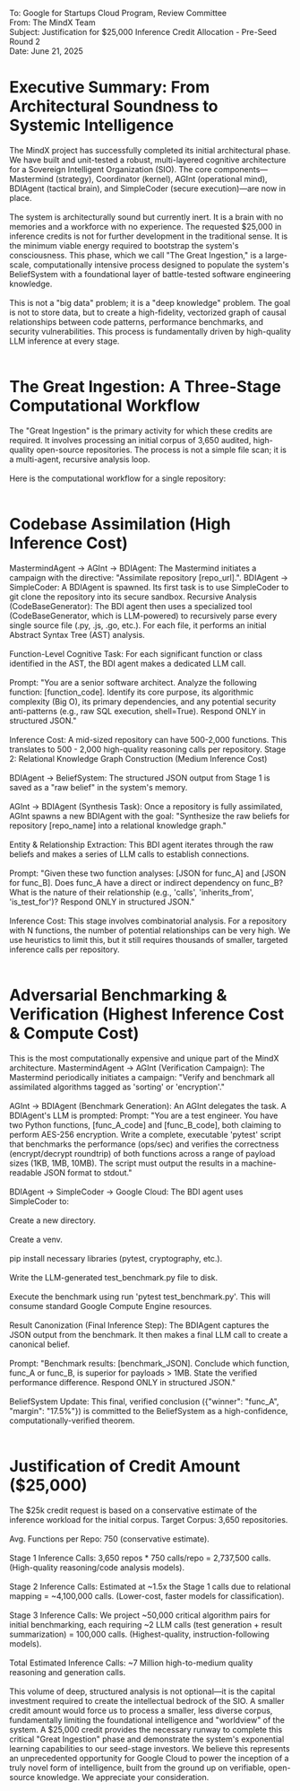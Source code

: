 To: Google for Startups Cloud Program, Review Committee <br />
From: The MindX Team <br />
Subject: Justification for $25,000 Inference Credit Allocation - Pre-Seed Round 2 <br />
Date: June 21, 2025
# Executive Summary: From Architectural Soundness to Systemic Intelligence
The MindX project has successfully completed its initial architectural phase. We have built and unit-tested a robust, multi-layered cognitive architecture for a Sovereign Intelligent Organization (SIO). The core components—Mastermind (strategy), Coordinator (kernel), AGInt (operational mind), BDIAgent (tactical brain), and SimpleCoder (secure execution)—are now in place.<br /><br />
The system is architecturally sound but currently inert. It is a brain with no memories and a workforce with no experience.
The requested $25,000 in inference credits is not for further development in the traditional sense. It is the minimum viable energy required to bootstrap the system's consciousness. This phase, which we call "The Great Ingestion," is a large-scale, computationally intensive process designed to populate the system's BeliefSystem with a foundational layer of battle-tested software engineering knowledge.<br /><br />
This is not a "big data" problem; it is a "deep knowledge" problem. The goal is not to store data, but to create a high-fidelity, vectorized graph of causal relationships between code patterns, performance benchmarks, and security vulnerabilities. This process is fundamentally driven by high-quality LLM inference at every stage.<br /><br />
# The Great Ingestion: A Three-Stage Computational Workflow
The "Great Ingestion" is the primary activity for which these credits are required. It involves processing an initial corpus of 3,650 audited, high-quality open-source repositories. The process is not a simple file scan; it is a multi-agent, recursive analysis loop.<br /><br />
Here is the computational workflow for a single repository:<br /><br />
# Codebase Assimilation (High Inference Cost)
MastermindAgent -> AGInt -> BDIAgent: The Mastermind initiates a campaign with the directive: "Assimilate repository [repo_url].".
BDIAgent -> SimpleCoder: A BDIAgent is spawned. Its first task is to use SimpleCoder to git clone the repository into its secure sandbox.
Recursive Analysis (CodeBaseGenerator): The BDI agent then uses a specialized tool (CodeBaseGenerator, which is LLM-powered) to recursively parse every single source file (.py, .js, .go, etc.). For each file, it performs an initial Abstract Syntax Tree (AST) analysis.<br /><br />
Function-Level Cognitive Task: For each significant function or class identified in the AST, the BDI agent makes a dedicated LLM call.<br /><br />
Prompt: "You are a senior software architect. Analyze the following function: [function_code]. Identify its core purpose, its algorithmic complexity (Big O), its primary dependencies, and any potential security anti-patterns (e.g., raw SQL execution, shell=True). Respond ONLY in structured JSON."<br /><br />
Inference Cost: A mid-sized repository can have 500-2,000 functions. This translates to 500 - 2,000 high-quality reasoning calls per repository.
Stage 2: Relational Knowledge Graph Construction (Medium Inference Cost)<br /><br />
BDIAgent -> BeliefSystem: The structured JSON output from Stage 1 is saved as a "raw belief" in the system's memory.<br /><br />
AGInt -> BDIAgent (Synthesis Task): Once a repository is fully assimilated, AGInt spawns a new BDIAgent with the goal: "Synthesize the raw beliefs for repository [repo_name] into a relational knowledge graph."<br /><br />
Entity & Relationship Extraction: This BDI agent iterates through the raw beliefs and makes a series of LLM calls to establish connections.<br /><br />
Prompt: "Given these two function analyses: [JSON for func_A] and [JSON for func_B]. Does func_A have a direct or indirect dependency on func_B? What is the nature of their relationship (e.g., 'calls', 'inherits_from', 'is_test_for')? Respond ONLY in structured JSON."<br /><br />
Inference Cost: This stage involves combinatorial analysis. For a repository with N functions, the number of potential relationships can be very high. We use heuristics to limit this, but it still requires thousands of smaller, targeted inference calls per repository.<br /><br />
# Adversarial Benchmarking & Verification (Highest Inference Cost & Compute Cost)
This is the most computationally expensive and unique part of the MindX architecture.
MastermindAgent -> AGInt (Verification Campaign): The Mastermind periodically initiates a campaign: "Verify and benchmark all assimilated algorithms tagged as 'sorting' or 'encryption'."<br /><br />
AGInt -> BDIAgent (Benchmark Generation): An AGInt delegates the task. A BDIAgent's LLM is prompted:
Prompt: "You are a test engineer. You have two Python functions, [func_A_code] and [func_B_code], both claiming to perform AES-256 encryption. Write a complete, executable 'pytest' script that benchmarks the performance (ops/sec) and verifies the correctness (encrypt/decrypt roundtrip) of both functions across a range of payload sizes (1KB, 1MB, 10MB). The script must output the results in a machine-readable JSON format to stdout."<br /><br />
BDIAgent -> SimpleCoder -> Google Cloud: The BDI agent uses SimpleCoder to:<br /><br />
Create a new directory.<br /><br />
Create a venv.<br /><br />
pip install necessary libraries (pytest, cryptography, etc.).<br /><br />
Write the LLM-generated test_benchmark.py file to disk.<br /><br />
Execute the benchmark using run 'pytest test_benchmark.py'. This will consume standard Google Compute Engine resources.<br /><br />
Result Canonization (Final Inference Step): The BDIAgent captures the JSON output from the benchmark. It then makes a final LLM call to create a canonical belief.<br /><br />
Prompt: "Benchmark results: [benchmark_JSON]. Conclude which function, func_A or func_B, is superior for payloads > 1MB. State the verified performance difference. Respond ONLY in structured JSON."<br /><br />
BeliefSystem Update: This final, verified conclusion ({"winner": "func_A", "margin": "17.5%"}) is committed to the BeliefSystem as a high-confidence, computationally-verified theorem.<br /><br />
# Justification of Credit Amount ($25,000)
The $25k credit request is based on a conservative estimate of the inference workload for the initial corpus.
Target Corpus: 3,650 repositories.<br /><br />
Avg. Functions per Repo: 750 (conservative estimate).<br /><br />
Stage 1 Inference Calls: 3,650 repos * 750 calls/repo = 2,737,500 calls. (High-quality reasoning/code analysis models).<br /><br />
Stage 2 Inference Calls: Estimated at ~1.5x the Stage 1 calls due to relational mapping = ~4,100,000 calls. (Lower-cost, faster models for classification).<br /><br />
Stage 3 Inference Calls: We project ~50,000 critical algorithm pairs for initial benchmarking, each requiring ~2 LLM calls (test generation + result summarization) = 100,000 calls. (Highest-quality, instruction-following models).<br /><br />
Total Estimated Inference Calls: ~7 Million high-to-medium quality reasoning and generation calls.<br /><br />
This volume of deep, structured analysis is not optional—it is the capital investment required to create the intellectual bedrock of the SIO. A smaller credit amount would force us to process a smaller, less diverse corpus, fundamentally limiting the foundational intelligence and "worldview" of the system. A $25,000 credit provides the necessary runway to complete this critical "Great Ingestion" phase and demonstrate the system's exponential learning capabilities to our seed-stage investors.
We believe this represents an unprecedented opportunity for Google Cloud to power the inception of a truly novel form of intelligence, built from the ground up on verifiable, open-source knowledge. We appreciate your consideration.<br /><br />
